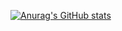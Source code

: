 [![Anurag's GitHub stats](https://github-readme-stats.vercel.app/api?username=kevinmingtarja&hide=stars,contribs)](https://github.com/anuraghazra/github-readme-stats)
